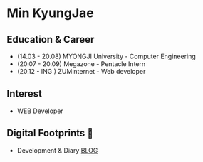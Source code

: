 # Min KyungJae

## Education & Career 
- (14.03 - 20.08) MYONGJI University - Computer Engineering
- (20.07 - 20.09) Megazone - Pentacle Intern
- (20.12 -  ING ) ZUMinternet - Web developer 

## Interest 
- WEB Developer

## Digital Footprints 🌱
- Development & Diary [BLOG](https://blog.naver.com/ggomjae)
